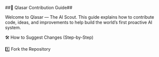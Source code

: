 ##🧩 Qlasar Contribution Guide##

Welcome to Qlasar — The AI Scout.
This guide explains how to contribute code, ideas, and improvements to help build the world’s first proactive AI system.

🛠️ How to Suggest Changes (Step-by-Step)

1️⃣ Fork the Repository

